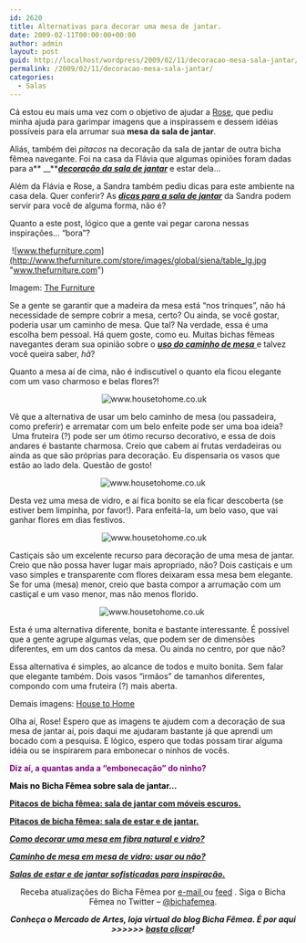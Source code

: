 ```yaml
---
id: 2620
title: Alternativas para decorar uma mesa de jantar.
date: 2009-02-11T00:00:00+00:00
author: admin
layout: post
guid: http://localhost/wordpress/2009/02/11/decoracao-mesa-sala-jantar/
permalink: /2009/02/11/decoracao-mesa-sala-jantar/
categories:
  - Salas
---
```

Cá estou eu mais uma vez com o objetivo de ajudar a <a href="http://receitinhasefrescurinhas.blogspot.com/" target="_blank">Rose</a>, que pediu minha ajuda para garimpar imagens que a inspirassem e dessem idéias possíveis para ela arrumar sua **mesa da sala de jantar**. 

Aliás, também dei _pitacos_ na decoração da sala de jantar de outra bicha fêmea navegante. Foi na casa da Flávia que algumas opiniões foram dadas para a** __**<a href="http://www.trololodemulher.com.br/2010/04/09/pitacos-de-bicha-femea-sala-de-estar-e-de-jantar/" target="_self"><strong><em>decoração da sala de jantar</em></strong></a> e estar dela&#8230;

Além da Flávia e Rose, a Sandra também pediu dicas para este ambiente na casa dela. Quer conferir? As **_<a href="http://www.trololodemulher.com.br/2010/07/07/decoracao-sala-de-jantar/" target="_self">dicas para a sala de jantar</a>_** da Sandra podem servir para você de alguma forma, não é?

Quanto a este post, lógico que a gente vai pegar carona nessas inspirações… “bora”?

 ![www.thefurniture.com](http://www.thefurniture.com/store/images/global/siena/table_lg.jpg "www.thefurniture.com")

Imagem: <a href="http://www.thefurniture.com/store/" target="_blank">The Furniture</a>

Se a gente se garantir que a madeira da mesa está “nos trinques”, não há necessidade de sempre cobrir a mesa, certo? Ou ainda, se você gostar, poderia usar um caminho de mesa. Que tal? Na verdade, essa é uma escolha bem pessoal. Há quem goste, como eu. Muitas bichas fêmeas navegantes deram sua opinião sobre o <a href="http://www.trololodemulher.com.br/2009/11/05/caminho-de-mesa-em-mesa-de-vidro-usar-ou-no/" target="_self"><strong><em>uso do caminho de mesa</em></strong> </a>e talvez você queira saber, _hã_? 

Quanto a mesa aí de cima, não é indiscutível o quanto ela ficou elegante com um vaso charmoso e belas flores?!

<p style="text-align: center;">
   <img class="aligncenter" title="www.housetohome.co.uk" src="http://www.housetohome.co.uk/imageBank/h/HG0604-121.jpg" alt="www.housetohome.co.uk" />
</p>

Vê que a alternativa de usar um belo caminho de mesa (ou passadeira, como preferir) e arrematar com um belo enfeite pode ser uma boa ideia?  Uma fruteira (?) pode ser um ótimo recurso decorativo, e essa de dois andares é bastante charmosa. Creio que cabem aí frutas verdadeiras ou ainda as que são próprias para decoração. Eu dispensaria os vasos que estão ao lado dela. Questão de gosto!

<p style="text-align: center;">
  <img class="aligncenter" title="www.housetohome.co.uk" src="http://www.housetohome.co.uk/imageBank/l/LE0506-103.jpg" alt="www.housetohome.co.uk" />
</p>

Desta vez uma mesa de vidro, e aí fica bonito se ela ficar descoberta (se estiver bem limpinha, por favor!). Para enfeitá-la, um belo vaso, que vai ganhar flores em dias festivos.

<p style="text-align: center;">
   <img class="aligncenter" title="www.housetohome.co.uk" src="http://www.housetohome.co.uk/imageBank/l/LE0601-70.jpg" alt="www.housetohome.co.uk" />
</p>

Castiçais são um excelente recurso para decoração de uma mesa de jantar. Creio que não possa haver lugar mais apropriado, não? Dois castiçais e um vaso simples e transparente com flores deixaram essa mesa bem elegante. Se for uma (mesa) menor, creio que basta compor a arrumação com um castiçal e um vaso menor, mas não menos florido.

<p style="text-align: center;">
  <img class="aligncenter" title="www.housetohome.co.uk" src="http://www.housetohome.co.uk/imageBank/s/summer-dining-rom.jpg" alt="www.housetohome.co.uk" /> 
</p>

Esta é uma alternativa diferente, bonita e bastante interessante. É possível que a gente agrupe algumas velas, que podem ser de dimensões diferentes, em um dos cantos da mesa. Ou ainda no centro, por que não?

<p style="text-align: center;">
  <p>
    Essa alternativa é simples, ao alcance de todos e muito bonita. Sem falar que elegante também. Dois vasos “irmãos” de tamanhos diferentes, compondo com uma fruteira (?) mais aberta.
  </p>
  
  <p>
    Demais imagens: <a href="http://www.housetohome.co.uk/" target="_blank">House to Home</a>
  </p>
  
  <p>
    Olha aí, Rose! Espero que as imagens te ajudem com a decoração de sua mesa de jantar aí, pois daqui me ajudaram bastante já que aprendi um bocado com a pesquisa. E lógico, espero que todas possam tirar alguma idéia ou se inspirarem para embonecar o ninhos de vocês.
  </p>
  
  <p>
    <strong><span style="color: #800080;">Diz aí, a quantas anda a “embonecação” do ninho?</span></strong>
  </p>
  
  <p>
    <strong><span style="color: #000000;">Mais no Bicha Fêmea sobre sala de jantar&#8230;</span></strong>
  </p>
  
  <p>
    <strong><span style="color: #000000;"><a href="http://www.trololodemulher.com.br/2010/07/07/decoracao-sala-de-jantar/" target="_self">Pitacos de bicha fêmea: sala de jantar com móveis escuros.</a></span></strong>
  </p>
  
  <p>
    <strong><span style="color: #000000;"><a href="http://www.trololodemulher.com.br/2010/04/09/sala-de-estar-e-de-jantar/" target="_self">Pitacos de bicha fêmea: sala de estar e de jantar.</a></span></strong>
  </p>
  
  <p>
    <a href="http://www.trololodemulher.com.br/2009/11/24/como-decorar-uma-mesa-em-fibra-natural-e-vidro/" target="_self"><strong><em>Como decorar uma mesa em fibra natural e vidro?</em></strong></a>
  </p>
  
  <p>
    <a href="http://www.trololodemulher.com.br/2009/11/05/caminho-de-mesa-em-mesa-de-vidro-usar-ou-no/" target="_self"><strong><em>Caminho de mesa em mesa de vidro: usar ou não?</em></strong></a>
  </p>
  
  <p>
    <a href="http://www.trololodemulher.com.br/2009/04/12/salas-de-estar-e-de-jantar-sofisticadas-para-inspirao/" target="_self"><strong><em>Salas de estar e de jantar sofisticadas para inspiração.</em></strong></a>
  </p>
  
  <p style="text-align: center;">
    Receba atualizações do Bicha Fêmea por <a href="http://feedburner.google.com/fb/a/mailverify?uri=blogbichafemea&loc=pt_BR" target="_blank">e-mail </a>ou <a href="http://feeds2.feedburner.com/blogbichafemea" target="_blank">feed</a> . Siga o Bicha Fêmea no Twitter &#8211; <a href="http://twitter.com/bichafemea" target="_blank">@bichafemea</a>.
  </p>
  
  <p style="text-align: center;">
    <strong><em>Conheça o Mercado de Artes, loja virtual do blog Bicha Fêmea. É por aqui >>>>>> </em><a href="http://www.trololodemulher.com.br/loja/" target="_blank"><em>basta clicar</em></a><em>!</em></strong>
  </p>